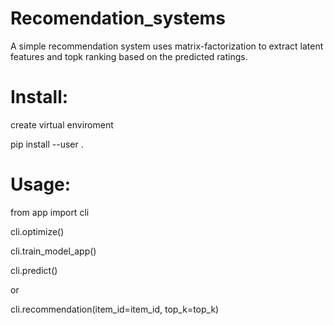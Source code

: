 # Recomendation_systems
A simple recommendation system uses matrix-factorization to extract latent features and topk ranking based on the predicted ratings.
# Install:

create virtual enviroment

pip install --user .

# Usage:

from app import cli

cli.optimize()

cli.train_model_app()

cli.predict()

or

cli.recommendation(item_id=item_id, top_k=top_k)